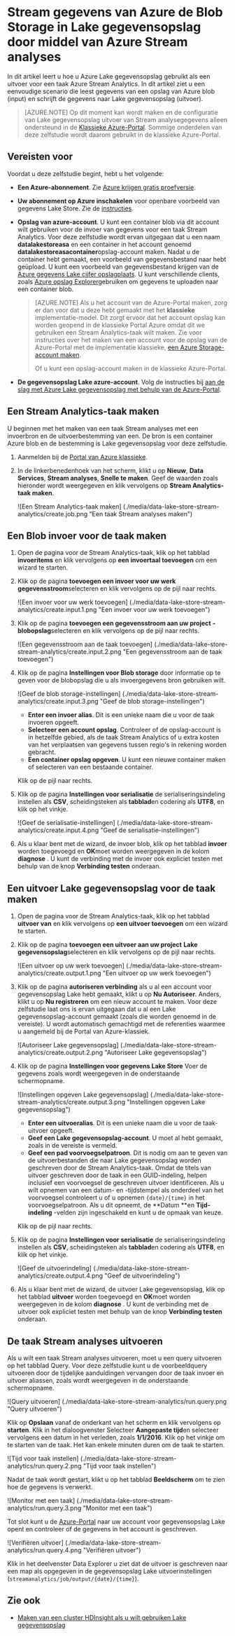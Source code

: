 <properties
   pageTitle="Gegevens uit Stream Analytics streamen in Lake gegevensopslag | Azure"
   description="Azure Stream Analytics gebruikt om gegevens van de stream naar Azure Lake gegevensopslag"
   services="data-lake-store,stream-analytics" 
   documentationCenter=""
   authors="nitinme"
   manager="jhubbard"
   editor="cgronlun"/>

<tags
   ms.service="data-lake-store"
   ms.devlang="na"
   ms.topic="article"
   ms.tgt_pltfrm="na"
   ms.workload="big-data"
   ms.date="07/07/2016"
   ms.author="nitinme"/>

# <a name="stream-data-from-azure-storage-blob-into-data-lake-store-using-azure-stream-analytics"></a>Stream gegevens van Azure de Blob Storage in Lake gegevensopslag door middel van Azure Stream analyses

In dit artikel leert u hoe u Azure Lake gegevensopslag gebruikt als een uitvoer voor een taak Azure Stream Analytics. In dit artikel ziet u een eenvoudige scenario die leest gegevens van een opslag van Azure blob (input) en schrijft de gegevens naar Lake gegevensopslag (uitvoer).

>[AZURE.NOTE] Op dit moment kan wordt maken en de configuratie van Lake gegevensopslag uitvoer van Stream analysegegevens alleen ondersteund in de [Klassieke Azure-Portal](https://manage.windowsazure.com). Sommige onderdelen van deze zelfstudie wordt daarom gebruikt in de klassieke Azure-Portal.

## <a name="prerequisites"></a>Vereisten voor

Voordat u deze zelfstudie begint, hebt u het volgende:

- **Een Azure-abonnement**. Zie [Azure krijgen gratis proefversie](https://azure.microsoft.com/pricing/free-trial/).

- **Uw abonnement op Azure inschakelen** voor openbare voorbeeld van gegevens Lake Store. Zie de [instructies](data-lake-store-get-started-portal.md#signup).

- **Opslag van azure-account**. U kunt een container blob via dit account wilt gebruiken voor de invoer van gegevens voor een taak Stream Analytics. Voor deze zelfstudie wordt ervan uitgegaan dat u een naam **datalakestoreasa** en een container in het account genoemd **datalakestoreasacontainer**opslag-account maken. Nadat u de container hebt gemaakt, een voorbeeld van gegevensbestand naar hebt geüpload. U kunt een voorbeeld van gegevensbestand krijgen van de [Azure gegevens Lake cijfer opslagplaats](https://github.com/Azure/usql/tree/master/Examples/Samples/Data/AmbulanceData/Drivers.txt). U kunt verschillende clients, zoals [Azure opslag Explorer](http://storageexplorer.com/)gebruiken om gegevens te uploaden naar een container blob.

    >[AZURE.NOTE] Als u het account van de Azure-Portal maken, zorg er dan voor dat u deze hebt gemaakt met het **klassieke** implementatie-model. Dit zorgt ervoor dat het account opslag kan worden geopend in de klassieke Portal Azure omdat dit we gebruiken een Stream Analytics-taak wilt maken. Zie voor instructies over het maken van een account voor de opslag van de Azure-Portal met de implementatie klassieke, [een Azure Storage-account maken](../storage/storage-create-storage-account/#create-a-storage-account).
    >
    > Of u kunt een opslag-account maken in de klassieke Azure-Portal.

- **De gegevensopslag Lake azure-account**. Volg de instructies bij [aan de slag met Azure Lake gegevensopslag met behulp van de Azure-Portal](data-lake-store-get-started-portal.md).  


## <a name="create-a-stream-analytics-job"></a>Een Stream Analytics-taak maken

U beginnen met het maken van een taak Stream analyses met een invoerbron en de uitvoerbestemming van een. De bron is een container Azure blob en de bestemming is Lake gegevensopslag voor deze zelfstudie.

1. Aanmelden bij de [Portal van Azure klassieke](https://manage.windowsazure.com).

2. In de linkerbenedenhoek van het scherm, klikt u op **Nieuw**, **Data Services**, **Stream analyses**, **Snelle te maken**. Geef de waarden zoals hieronder wordt weergegeven en klik vervolgens op **Stream Analytics-taak maken**.

    ![Een Stream Analytics-taak maken] (./media/data-lake-store-stream-analytics/create.job.png "Een taak Stream analyses maken")

## <a name="create-a-blob-input-for-the-job"></a>Een Blob invoer voor de taak maken

1. Open de pagina voor de Stream Analytics-taak, klik op het tabblad **invoeritems** en klik vervolgens op **een invoertaal toevoegen** om een wizard te starten.

2. Klik op de pagina **toevoegen een invoer voor uw werk** **gegevensstroom**selecteren en klik vervolgens op de pijl naar rechts.

    ![Een invoer voor uw werk toevoegen] (./media/data-lake-store-stream-analytics/create.input.1.png "Een invoer voor uw werk toevoegen")

3. Klik op de pagina **toevoegen een gegevensstroom aan uw project** **-blobopslag**selecteren en klik vervolgens op de pijl naar rechts.

    ![Een gegevensstroom aan de taak toevoegen] (./media/data-lake-store-stream-analytics/create.input.2.png "Een gegevensstroom aan de taak toevoegen")

4. Klik op de pagina **Instellingen voor Blob storage** door informatie op te geven voor de blobopslag die u als invoergegevens bron gebruiken wilt.

    ![Geef de blob storage-instellingen] (./media/data-lake-store-stream-analytics/create.input.3.png "Geef de blob storage-instellingen")

    * **Enter een invoer alias**. Dit is een unieke naam die u voor de taak invoeren opgeeft.
    * **Selecteer een account opslag**. Controleer of de opslag-account is in hetzelfde gebied, als de taak Stream Analytics of u extra kosten van het verplaatsen van gegevens tussen regio's in rekening worden gebracht.
    * **Een container opslag opgeven**. U kunt een nieuwe container maken of selecteren van een bestaande container.

    Klik op de pijl naar rechts.

5. Klik op de pagina **Instellingen voor serialisatie** de serialiseringsindeling instellen als **CSV**, scheidingsteken als **tabblad**en codering als **UTF8**, en klik op het vinkje.

    ![Geef de serialisatie-instellingen] (./media/data-lake-store-stream-analytics/create.input.4.png "Geef de serialisatie-instellingen")

6. Als u klaar bent met de wizard, de invoer blob, klik op het tabblad **invoer** worden toegevoegd en **OK**moet worden weergegeven in de kolom **diagnose** . U kunt de verbinding met de invoer ook expliciet testen met behulp van de knop **Verbinding testen** onderaan.

## <a name="create-a-data-lake-store-output-for-the-job"></a>Een uitvoer Lake gegevensopslag voor de taak maken

1. Open de pagina voor de Stream Analytics-taak, klik op het tabblad **uitvoer van** en klik vervolgens op **een uitvoer toevoegen** om een wizard te starten.

2. Klik op de pagina **toevoegen een uitvoer aan uw project** **Lake gegevensopslag**selecteren en klik vervolgens op de pijl naar rechts.

    ![Een uitvoer op uw werk toevoegen] (./media/data-lake-store-stream-analytics/create.output.1.png "Een uitvoer op uw werk toevoegen")

3. Klik op de pagina **autoriseren verbinding** als u al een account voor gegevensopslag Lake hebt gemaakt, klikt u op **Nu Autoriseer**. Anders, klikt u op **Nu registreren** om een nieuw account te maken. Voor deze zelfstudie laat ons is ervan uitgegaan dat u al een Lake gegevensopslag-account gemaakt (zoals die worden genoemd in de vereiste). U wordt automatisch gemachtigd met de referenties waarmee u aangemeld bij de Portal van Azure-klassiek.

    ![Autoriseer Lake gegevensopslag] (./media/data-lake-store-stream-analytics/create.output.2.png "Autoriseer Lake gegevensopslag")

4. Klik op de pagina **Instellingen voor gegevens Lake Store** Voer de gegevens zoals wordt weergegeven in de onderstaande schermopname.

    ![Instellingen opgeven Lake gegevensopslag] (./media/data-lake-store-stream-analytics/create.output.3.png "Instellingen opgeven Lake gegevensopslag")

    * **Enter een uitvoeralias**. Dit is een unieke naam die u voor de taak-uitvoer opgeeft.
    * **Geef een Lake gegevensopslag-account**. U moet al hebt gemaakt, zoals in de vereiste is vermeld.
    * **Geef een pad voorvoegselpatroon**. Dit is nodig om aan te geven van de uitvoerbestanden die naar Lake gegevensopslag worden geschreven door de Stream Analytics-taak. Omdat de titels van uitvoer geschreven door de taak in een GUID-indeling, helpen inclusief een voorvoegsel de geschreven uitvoer identificeren. Als u wilt opnemen van een datum- en -tijdstempel als onderdeel van het voorvoegsel controleert u of u opnemen `{date}/{time}` in het voorvoegselpatroon. Als u dit opneemt, de **Datum **en **Tijd-indeling** -velden zijn ingeschakeld en kunt u de opmaak van keuze.

    Klik op de pijl naar rechts.

5. Klik op de pagina **Instellingen voor serialisatie** de serialiseringsindeling instellen als **CSV**, scheidingsteken als **tabblad**en codering als **UTF8**, en klik op het vinkje.

    ![Geef de uitvoerindeling] (./media/data-lake-store-stream-analytics/create.output.4.png "Geef de uitvoerindeling")

6. Als u klaar bent met de wizard, de uitvoer Lake gegevensopslag, klik op het tabblad **uitvoer** worden toegevoegd en **OK**moet worden weergegeven in de kolom **diagnose** . U kunt de verbinding met de uitvoer ook expliciet testen met behulp van de knop **Verbinding testen** onderaan.

## <a name="run-the-stream-analytics-job"></a>De taak Stream analyses uitvoeren

Als u wilt een taak Stream analyses uitvoeren, moet u een query uitvoeren op het tabblad Query. Voor deze zelfstudie kunt u de voorbeeldquery uitvoeren door de tijdelijke aanduidingen vervangen door de taak invoer en uitvoer aliassen, zoals wordt weergegeven in de onderstaande schermopname.

![Query uitvoeren] (./media/data-lake-store-stream-analytics/run.query.png "Query uitvoeren")

Klik op **Opslaan** vanaf de onderkant van het scherm en klik vervolgens op **starten**. Klik in het dialoogvenster Selecteer **Aangepaste tijd**en selecteer vervolgens een datum in het verleden, zoals **1/1/2016**. Klik op het vinkje om te starten van de taak. Het kan enkele minuten duren om de taak te starten.

![Tijd voor taak instellen] (./media/data-lake-store-stream-analytics/run.query.2.png "Tijd voor taak instellen")

Nadat de taak wordt gestart, klikt u op het tabblad **Beeldscherm** om te zien hoe de gegevens is verwerkt.

![Monitor met een taak] (./media/data-lake-store-stream-analytics/run.query.3.png "Monitor met een taak")

Tot slot kunt u de [Azure-Portal](https://portal.azure.com) naar uw account voor gegevensopslag Lake opent en controleer of de gegevens in het account is geschreven.

![Verifiëren uitvoer] (./media/data-lake-store-stream-analytics/run.query.4.png "Verifiëren uitvoer")

Klik in het deelvenster Data Explorer u ziet dat de uitvoer is geschreven naar een map als opgegeven in de gegevensopslag Lake uitvoerinstellingen (`streamanalytics/job/output/{date}/{time}`).  

## <a name="see-also"></a>Zie ook

* [Maken van een cluster HDInsight als u wilt gebruiken Lake gegevensopslag](data-lake-store-hdinsight-hadoop-use-portal.md)
